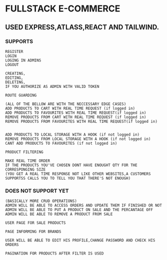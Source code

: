 # FULLSTACK E-COMMERCE
## USED EXPRESS,ATLASS,REACT AND TAILWIND. 

### SUPPORTS

    REGISTER
    LOGIN
    LOGING IN ADMINS
    LOGOUT

    CREATING,
    EDITING,
    DELETING,
    IF YOU AUTHORIZE AS ADMIN WITH VALID TOKEN

    ROUTE GUARDING 
            
    (ALL OF THE BELLOW ARE WITH THE NECCESSARY EDGE CASES)
    ADD PRODUCTS TO CART WITH REAL TIME REQUEST (if logged in)
    ADD PRODUCTS TO FAVOURITES WITH REAL TIME REQUEST(if logged in)
    REMOVE PRODUCTS FROM CART WITH REAL TIME REQUEST (if logged in)
    REMOVE PRODUCTS FROM FAVOURITES WITH REAL TIME REQUEST(if logged in)
    

    ADD PRODUCTS TO LOCAL STORAGE WITH A HOOK (if not logged in)
    REMOVE PRODUCTS FROM LOCAL STORAGE WITH A HOOK (if not logged in)
    CANT ADD PRODUCTS TO FAVOURITES (if not logged in)

    PRODUCT FILTERING 

    MAKE REAL TIME ORDER 
    IF THE PRODUCTS YOU'VE CHOSEN DONT HAVE ENOUGHT QTY FOR THE CORRESPONGING SIZE
    (YOU GET A REAL TIME RESPONSE NOT LIKE OTHER WEBSITES,A CUSTOMERS SUPPORTSS CALLS YOU TO TELL YOU THAT THERE'S NOT ENOUGH)
    

### DOES NOT SUPPORT YET

    (BASICALLY MORE CRUD OPERATIONS)
    ADMIN WILL BE ABLE TO ACCESS ORDERS AND UPDATE THEM IF FINISHED OR NOT 
    ADMIN WILL BE ABLE TO PUT A PRODUCT ON SALE AND THE PERCANTAGE OFF
    ADMIN WILL BE ABLE TO REMOVE A PRODUCT FROM SALE

    USER PAGE FOR SALE PRODUCTS

    PAGE INFORMING FOR BRANDS

    USER WILL BE ABLE TO EDIT HIS PROFILE,CHANGE PASSWORD AND CHECK HIS ORDERS

    PAGINATION FOR PRODUCTS AFTER FILTER IS USED 



    


